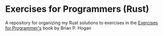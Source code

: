 # Exercises for Programmers (Rust)
A repository for organizing my Rust solutions to exercises in the [Exercises for Programmer's](https://pragprog.com/titles/bhwb/exercises-for-programmers/) book by Brian P. Hogan
